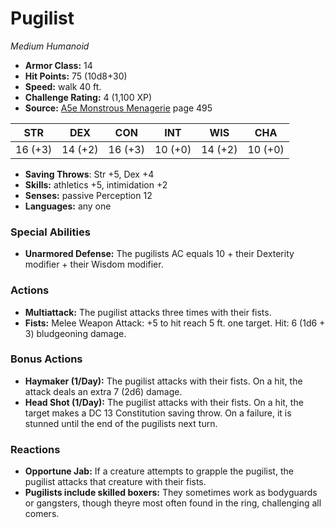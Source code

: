 # Pugilist

*Medium* *Humanoid*

- **Armor Class:** 14
- **Hit Points:** 75 (10d8+30)
- **Speed:** walk 40 ft.
- **Challenge Rating:** 4 (1,100 XP)
- **Source:** [A5e Monstrous Menagerie](https://enpublishingrpg.com/products/level-up-monstrous-menagerie-a5e) page 495

| STR | DEX | CON | INT | WIS | CHA |
| --- | --- | --- | --- | --- | --- |
| 16 (+3) | 14 (+2) | 16 (+3) | 10 (+0) | 14 (+2) | 10 (+0) |

- **Saving Throws**: Str +5, Dex +4
- **Skills:** athletics +5, intimidation +2
- **Senses:** passive Perception 12
- **Languages:** any one

### Special Abilities

- **Unarmored Defense:** The pugilists AC equals 10 + their Dexterity modifier + their Wisdom modifier.

### Actions

- **Multiattack:** The pugilist attacks three times with their fists.
- **Fists:** Melee Weapon Attack: +5 to hit  reach 5 ft.  one target. Hit: 6 (1d6 + 3) bludgeoning damage.

### Bonus Actions

- **Haymaker (1/Day):** The pugilist attacks with their fists. On a hit, the attack deals an extra 7 (2d6) damage.
- **Head Shot (1/Day):** The pugilist attacks with their fists. On a hit, the target makes a DC 13 Constitution saving throw. On a failure, it is stunned until the end of the pugilists next turn.

### Reactions

- **Opportune Jab:** If a creature attempts to grapple the pugilist, the pugilist attacks that creature with their fists.
- **Pugilists include skilled boxers:** They sometimes work as bodyguards or gangsters, though theyre most often found in the ring, challenging all comers.


